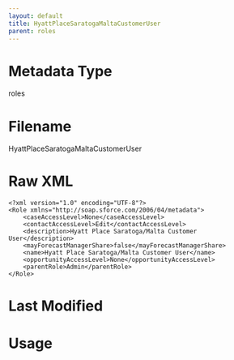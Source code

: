 ```yaml
---
layout: default
title: HyattPlaceSaratogaMaltaCustomerUser
parent: roles
---
```

# Metadata Type
roles


# Filename 
HyattPlaceSaratogaMaltaCustomerUser


# Raw XML
```
<?xml version="1.0" encoding="UTF-8"?>
<Role xmlns="http://soap.sforce.com/2006/04/metadata">
    <caseAccessLevel>None</caseAccessLevel>
    <contactAccessLevel>Edit</contactAccessLevel>
    <description>Hyatt Place Saratoga/Malta Customer User</description>
    <mayForecastManagerShare>false</mayForecastManagerShare>
    <name>Hyatt Place Saratoga/Malta Customer User</name>
    <opportunityAccessLevel>None</opportunityAccessLevel>
    <parentRole>Admin</parentRole>
</Role>
```


# Last Modified


# Usage
